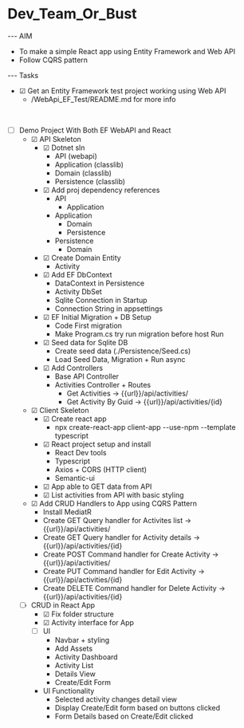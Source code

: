 # Dev_Team_Or_Bust

--- AIM
- To make a simple React app using Entity Framework and Web API
- Follow CQRS pattern

--- Tasks
- ☑ Get an Entity Framework test project working using Web API
    - /WebApi_EF_Test/README.md for more info

<br>

- ☐ Demo Project With Both EF WebAPI and React
    - ☑ API Skeleton
        - ☑ Dotnet sln
            - API (webapi)
            - Application (classlib)
            - Domain (classlib)
            - Persistence (classlib)
        - ☑ Add proj dependency references
            - API
                - Application
            - Application
                - Domain
                - Persistence
            - Persistence
                - Domain
        - ☑ Create Domain Entity
            - Activity
        - ☑ Add EF DbContext 
            - DataContext in Persistence
            - Activity DbSet
            - Sqlite Connection in Startup
            - Connection String in appsettings
        - ☑ EF Initial Migration + DB Setup
            - Code First migration
            - Make Program.cs try run migration before host Run
        - ☑ Seed data for Sqlite DB
            - Create seed data (./Persistence/Seed.cs)
            - Load Seed Data, Migration + Run async
        - ☑ Add Controllers
            - Base API Controller
            - Activities Controller + Routes
                - Get Activities        -> {{url}}/api/activities/
                - Get Activity By Guid  -> {{url}}/api/activities/{id}
    - ☑ Client Skeleton
        - ☑ Create react app
            - npx create-react-app client-app --use-npm --template typescript
        - ☑ React project setup and install
            - React Dev tools
            - Typescript
            - Axios + CORS (HTTP client)
            - Semantic-ui
        - ☑ App able to GET data from API
        - ☑ List activities from API with basic styling
    - ☑ Add CRUD Handlers to App using CQRS Pattern
        - Install MediatR
        - Create GET Query handler for Activites list       -> {{url}}/api/activities/
        - Create GET Query handler for Activity details     -> {{url}}/api/activities/{id}
        - Create POST Command handler for Create Activity   -> {{url}}/api/activities/
        - Create PUT Command handler for Edit Activity      -> {{url}}/api/activities/{id}
        - Create DELETE Command handler for Delete Activity -> {{url}}/api/activities/{id}
    - ☐ CRUD in React App
        - ☑ Fix folder structure
        - ☑ Activity interface for App
        - ☐ UI
            - Navbar + styling
            - Add Assets
            - Activity Dashboard
            - Activity List
            - Details View
            - Create/Edit Form
        - UI Functionality
            - Selected activity changes detail view
            - Display Create/Edit form based on buttons clicked
            - Form Details based on Create/Edit clicked